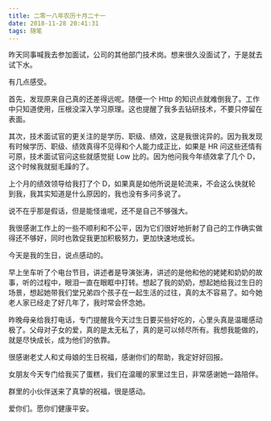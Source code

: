 ```yaml
---
title: 二零一八年农历十月二十一
date: 2018-11-28 20:41:31
tags: 随笔
---
```


昨天同事喊我去参加面试，公司的其他部门技术岗。想来很久没面试了，于是就去试下水。

有几点感受。

首先，发现原来自己真的还差得远呢。随便一个 Http 的知识点就难倒我了。工作中只知道使用，压根没深入学习原理。这也提醒了我多去钻研技术，不要只停留在表面。

其次，技术面试官的更关注的是学历、职级、绩效，这是我很诧异的。因为我发现有时候学历、职级、绩效真得不见得和个人能力成正比，如果是 HR 问这些还情有可原，技术面试官问这些就感觉挺 Low 比的。因为他问我今年绩效拿了几个 D，这个时候我就挺毛躁的了。

上个月的绩效领导给我打了个 D，如果真是如他所说是轮流来，不会这么快就轮到我，我其实知道是什么原因的，我也没有多问多说了。

说不在乎那是假话，但是能怪谁呢，还不是自己不够强大。

我很感谢工作上的一些不顺利和不公平，因为它们很好地折射了自己的工作确实做得还不够好，同时也敦促我更加积极努力，更加快速地成长。

今天是我的生日，说点感动的。

早上坐车听了个电台节目，讲述者是导演张涛，讲述的是他和他的姥姥和奶奶的故事，听的过程中，眼泪一直在眼眶中打转。想起了我的奶奶，想起她给我过生日的场景，想起她带我们堂兄弟四个孩子在一起生活的过往，真的太不容易了。如今她老人家已经走了好几年了，我时常会怀念她。

昨晚母亲给我打电话，专门提醒我今天过生日要买些好吃的，心里头真是温暖感动极了。父母对子女的爱，真的是太无私了，真的是可以倾尽所有。我想我能做的，就是尽快成长，成为他们的依靠。

很感谢老丈人和丈母娘的生日祝福，感谢你们的帮助，我定好好回报。

女朋友今天专门给我买了蛋糕，我们在温暖的家里过生日，非常感谢她一路陪伴。

群里的小伙伴送来了真挚的祝福，很是感动。

爱你们。愿你们健康平安。